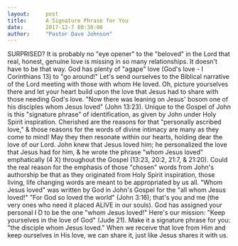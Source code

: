 ```yaml
---
layout:     post
title:      A Signature Phrase for You
date:       2017-12-7 00:30:00
author:     "Pastor Dave Johnson"
---
```


SURPRISED? It is probably no "eye opener" to the "beloved" in the Lord that
real, honest, genuine love is missing in so many relationships. It doesn't have
to be that way. God has plenty of "agape" love (God's love - I Corinthians 13)
to "go around!" Let's send ourselves to the Biblical narrative of the Lord
meeting with those with whom He loved. Oh, picture yourselves there and let your
heart build upon the love that Jesus had to share with those needing God's love.
"Now there was leaning on Jesus' bosom one of his disciples whom Jesus loved"
(John 13:23). Unique to the Gospel of John is this "signature phrase" of
identification, as given by John under Holy Spirit inspiration. Cherished are
the reasons for that "personally ascribed love," & those reasons for the words
of divine intimacy are many as they come to mind! May they then resonate within
our hearts, holding dear the love of our Lord. John knew that Jesus loved him;
he personalized the love that Jesus had for him, & he wrote the phrase "whom
Jesus loved" emphatically (4 X) throughout the Gospel (13:23, 20:2, 21:7, &
21:20). Could the real reason for the emphasis of those "chosen" words from
John's authorship be that as they originated from Holy Spirit inspiration, those
living, life changing words are meant to be appropriated by us all. "Whom Jesus
loved" was written by God in John's Gospel for the "all whom Jesus loved!" "For
God so loved the world" (John 3:16); that's you and me (the very ones who need
it placed ALIVE in our souls). God has assigned your personal I D to be the one
"whom Jesus loved!" Here's our mission: "Keep yourselves in the love of God"
(Jude 21). Make it a signature phrase for you: "the disciple whom Jesus loved."
When we receive that love from Him and keep ourselves in His love, we can share
it, just like Jesus shares it with us.
